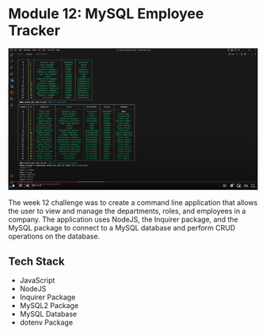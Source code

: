 # Module 12: MySQL Employee Tracker

![Site Screenshot](../public/img/m12_mysql_employee_tracker.jpg)

The week 12 challenge was to create a command line application that allows the user to view and manage the departments, roles, and employees in a company. The application uses NodeJS, the Inquirer package, and the MySQL package to connect to a MySQL database and perform CRUD operations on the database.

## Tech Stack
- JavaScript
- NodeJS
- Inquirer Package
- MySQL2 Package
- MySQL Database
- dotenv Package